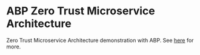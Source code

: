 # ABP Zero Trust Microservice Architecture
Zero Trust Microservice Architecture demonstration with ABP. See [here](https://github.com/Trojaner/AbpZeroTrustArchitecture/blob/main/BlogPost.md) for more.
